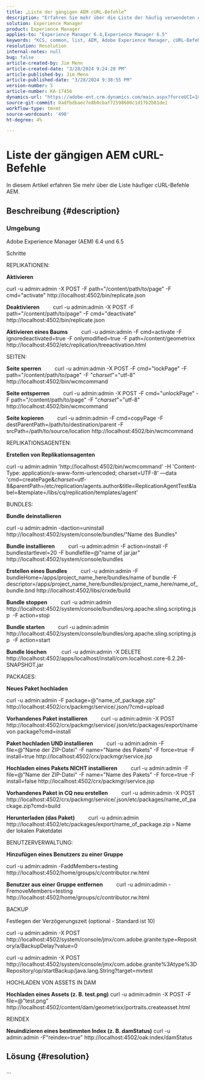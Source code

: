 ```yaml
---
title: „Liste der gängigen AEM cURL-Befehle“
description: "Erfahren Sie mehr über die Liste der häufig verwendeten cURL-Befehle AEM."
solution: Experience Manager
product: Experience Manager
applies-to: "Experience Manager 6.4,Experience Manager 6.5"
keywords: "KCS, common, list, AEM, Adobe Experience Manager, cURL-Befehle, FAQ, 6.4, 6.5"
resolution: Resolution
internal-notes: null
bug: false
article-created-by: Jim Menn
article-created-date: "3/28/2024 9:24:20 PM"
article-published-by: Jim Menn
article-published-date: "3/28/2024 9:38:55 PM"
version-number: 5
article-number: KA-17456
dynamics-url: "https://adobe-ent.crm.dynamics.com/main.aspx?forceUCI=1&pagetype=entityrecord&etn=knowledgearticle&id=1e751985-49ed-ee11-a204-6045bd006268"
source-git-commit: 0adfbdbaec7e8b0cbaf72598600c1d17b2b81de1
workflow-type: tm+mt
source-wordcount: '490'
ht-degree: 4%

---
```


# Liste der gängigen AEM cURL-Befehle


In diesem Artikel erfahren Sie mehr über die Liste häufiger cURL-Befehle AEM.

## Beschreibung {#description}


### <b>Umgebung</b>

Adobe Experience Manager (AEM) 6.4 und 6.5

Schritte

REPLIKATIONEN:

<b>Aktivieren</b>

curl -u admin:admin -X POST -F path=&quot;/content/path/to/page&quot; -F cmd=&quot;activate&quot; http://localhost:4502/bin/replicate.json

<b>Deaktivieren</b>
        curl -u admin:admin -X POST -F path=&quot;/content/path/to/page&quot; -F cmd=&quot;deactivate&quot; http://localhost:4502/bin/replicate.json

<b>Aktivieren eines Baums</b>
        curl -u admin:admin -F cmd=activate -F ignoredeactivated=true -F onlymodified=true -F path=/content/geometrixx http://localhost:4502/etc/replication/treeactivation.html

SEITEN:

<b>Seite sperren</b>
        curl -u admin:admin -X POST -F cmd=&quot;lockPage&quot; -F path=&quot;/content/path/to/page&quot; -F &quot;_charset_&quot;=&quot;utf-8&quot; http://localhost:4502/bin/wcmcommand

<b>Seite entsperren</b>
        curl -u admin:admin -X POST -F cmd=&quot;unlockPage&quot; -F path=&quot;/content/path/to/page&quot; -F &quot;_charset_&quot;=&quot;utf-8&quot; http://localhost:4502/bin/wcmcommand

<b>Seite kopieren</b>
        curl -u admin:admin -F cmd=copyPage -F destParentPath=/path/to/destination/parent -F srcPath=/path/to/source/location http://localhost:4502/bin/wcmcommand

REPLIKATIONSAGENTEN:

<b>Erstellen von Replikationsagenten</b>

curl -u admin:admin &#39;http://localhost:4502/bin/wcmcommand&#39; -H &#39;Content-Type: application/x-www-form-urlencoded; charset=UTF-8&#39; —data &#39;cmd=createPage&amp;_charset_=utf-8&amp;parentPath=/etc/replication/agents.author&amp;title=ReplicationAgentTest&amp;label=&amp;template=/libs/cq/replication/templates/agent&#39;

BUNDLES:

<b>Bundle deinstallieren</b>

curl -u admin:admin -daction=uninstall http://localhost:4502/system/console/bundles/&quot;Name des Bundles&quot;

<b>Bundle installieren</b>
        curl -u admin:admin -F action=install -F bundlestartlevel=20 -F bundlefile=@&quot;name of jar.jar&quot; http://localhost:4502/system/console/bundles

<b>Erstellen eines Bundles</b>
        curl -u admin:admin -F bundleHome=/apps/project_name_here/bundles/name of bundle -F descriptor=/apps/project_name_here/bundles/project_name_here/name_of_bundle.bnd http://localhost:4502/libs/crxde/build

<b>Bundle stoppen</b>
        curl -u admin:admin http://localhost:4502/system/console/bundles/org.apache.sling.scripting.jsp  -F action=stop

<b>Bundle starten</b>
        curl -u admin:admin http://localhost:4502/system/console/bundles/org.apache.sling.scripting.jsp  -F action=start

<b>Bundle löschen</b>
         curl -u admin:admin -X DELETE http://localhost:4502/apps/localhost/install/com.localhost.core-6.2.26-SNAPSHOT.jar

PACKAGES:

<b>Neues Paket hochladen</b>

curl -u admin:admin -F package=@&quot;name_of_package.zip&quot; http://localhost:4502/crx/packmgr/service/.json/?cmd=upload

<b>Vorhandenes Paket installieren</b>
        curl -u admin:admin -X POST http://localhost:4502/crx/packmgr/service/.json/etc/packages/export/name von package?cmd=install

<b>Paket hochladen UND installieren</b>
        curl -u admin:admin -F file=@&quot;Name der ZIP-Datei&quot; -F name=&quot;Name des Pakets&quot; -F force=true -F install=true http://localhost:4502/crx/packmgr/service.jsp

<b>Hochladen eines Pakets NICHT installieren</b>
        curl -u admin:admin -F file=@&quot;Name der ZIP-Datei&quot; -F name=&quot;Name des Pakets&quot; -F force=true -F install=false http://localhost:4502/crx/packmgr/service.jsp

<b>Vorhandenes Paket in CQ neu erstellen</b>
        curl -u admin:admin -X POST http://localhost:4502/crx/packmgr/service/.json/etc/packages/name_of_package.zip?cmd=build

<b>Herunterladen (das Paket)</b>
        curl -u admin:admin http://localhost:4502/etc/packages/export/name_of_package.zip `>`  Name der lokalen Paketdatei

BENUTZERVERWALTUNG:

<b>Hinzufügen eines Benutzers zu einer Gruppe</b>

curl -u admin:admin -FaddMembers=testing http://localhost:4502/home/groups/c/contributor.rw.html

<b>Benutzer aus einer Gruppe entfernen</b>
        curl -u admin:admin -FremoveMembers=testing http://localhost:4502/home/groups/c/contributor.rw.html

BACKUP

Festlegen der Verzögerungszeit (optional - Standard ist 10)

curl -u admin:admin -X POST http://localhost:4502/system/console/jmx/com.adobe.granite:type=Repository/a/BackupDelay?value=0

curl -u admin:admin -X POST http://localhost:4502/system/console/jmx/com.adobe.granite%3Atype%3DRepository/op/startBackup/java.lang.String?target=mvtest

HOCHLADEN VON ASSETS IN DAM

<b>Hochladen eines Assets (z. B. test.png)</b>
curl -u admin:admin -X POST -F file=@&quot;test.png&quot; http://localhost:4502/content/dam/geometrixx/portraits.createasset.html

REINDEX

<b>Neuindizieren eines bestimmten Index (z. B. damStatus)</b>
curl -u admin:admin -F&quot;reindex=true&quot; http://localhost:4502/oak:index/damStatus


## Lösung {#resolution}


...
